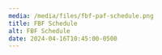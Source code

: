 ```yaml
---
media: /media/files/fbf-paf-schedule.png
title: FBF Schedule
alt: FBF Schedule
date: 2024-04-16T10:45:00-0500
---
```

